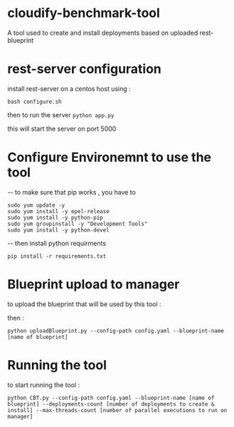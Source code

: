 # cloudify-benchmark-tool
A tool used to create and install deployments based on uploaded rest-blueprint

# rest-server configuration

install rest-server on a centos host using : 

``` bash configure.sh ```

then to run the server ``` python app.py ```

this will start the server on port 5000

# Configure Environemnt to use the tool 

-- to make sure that pip works , you have to 
```
sudo yum update -y
sudo yum install -y epel-release
sudo yum install -y python-pip
sudo yum groupinstall -y "Development Tools"
sudo yum install -y python-devel
```
-- then install python requirments 
``` 
pip install -r requirements.txt 
```


# Blueprint upload to manager
to upload the blueprint that will be used by this tool :


then :
``` 
python uploadBlueprint.py --config-path config.yaml --blueprint-name [name of blueprint]
```

# Running the tool
to start running the tool :
``` 
python CBT.py --config-path config.yaml --blueprint-name [name of blueprint] --deployments-count [number of deployments to create & install] --max-threads-count [number of parallel executions to run on manager] 
```
